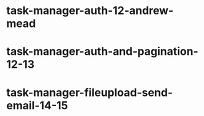 # task-manager-auth-12-andrew-mead
# task-manager-auth-and-pagination-12-13
# task-manager-fileupload-send-email-14-15
